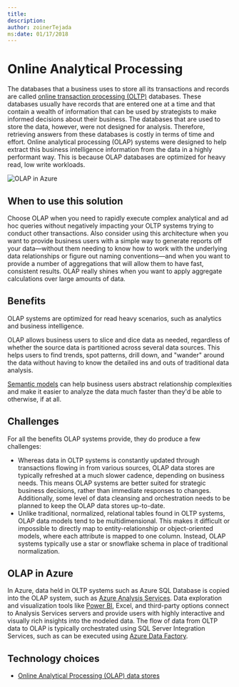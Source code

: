 ```yaml
---
title: 
description: 
author: zoinerTejada
ms:date: 01/17/2018
---
```


# Online Analytical Processing

The databases that a business uses to store all its transactions and records are called [online transaction processing (OLTP)](online-transaction-processing.md) databases. These databases usually have records that are entered one at a time and that contain a wealth of information that can be used by strategists to make informed decisions about their business. The databases that are used to store the data, however, were not designed for analysis. Therefore, retrieving answers from these databases is costly in terms of time and effort. Online analytical processing (OLAP) systems were designed to help extract this business intelligence information from the data in a highly performant way. This is because OLAP databases are optimized for heavy read, low write workloads.

![OLAP in Azure](./images/olap-data-pipeline.png) <!--Virtual machines should be spelled out.-->

## When to use this solution

Choose OLAP when you need to rapidly execute complex analytical and ad hoc queries without negatively impacting your OLTP systems trying to conduct other transactions. Also consider using this architecture when you want to provide business users with a simple way to generate reports off your data&mdash;without them needing to know how to work with the underlying data relationships or figure out naming conventions&mdash;and when you want to provide a number of aggregations that will allow them to have fast, consistent results. <!--This sentence was a little dense, and I got lost in commas on first read, does this work?-->OLAP really shines when you want to apply aggregate calculations over large amounts of data.

## Benefits

OLAP systems are optimized for read heavy scenarios, such as analytics and business intelligence.

OLAP allows business users to slice and dice <!--I've flagged this elsewhere as slang. It should be replaced with something that will work for ESL readers. Note it is not commonly used on MSDN.--> data as needed, regardless of whether the source data is partitioned across several data sources. This helps users to find trends, spot patterns, drill down, and "wander" <!--This also feels like slang, or at least may not be as clear to an ESL reader.--> around the data without having to know the detailed ins and outs of traditional data analysis.

[Semantic models](../common-architectures/relational-data.md#semantic-modeling) can help business users abstract relationship complexities and make it easier to analyze the data much faster than they'd be able to otherwise, if at all.

## Challenges

For all the benefits OLAP systems provide, they do produce a few challenges:

- Whereas data in OLTP systems is constantly updated through transactions flowing in from various sources, OLAP data stores are typically refreshed at a much slower cadence, depending on business needs. This means OLAP systems are better suited for strategic business decisions, rather than immediate responses to changes. Additionally, some level of data cleansing and orchestration needs to be planned to keep the OLAP data stores up-to-date.
- Unlike traditional, normalized, relational tables found in OLTP systems, OLAP data models tend to be multidimensional. This makes it difficult or impossible to directly map to entity-relationship or object-oriented models, where each attribute is mapped to one column. Instead, OLAP systems typically use a star or snowflake schema in place of traditional normalization.

## OLAP in Azure

In Azure, data held in OLTP systems such as Azure SQL Database is copied into the OLAP system, such as [Azure Analysis Services](/azure/analysis-services/analysis-services-overview). Data exploration and visualization tools like [Power BI](https://powerbi.microsoft.com), Excel, and third-party options connect to Analysis Services servers and provide users with highly interactive and visually rich insights into the modeled data. The flow of data from OLTP data to OLAP is typically orchestrated using SQL Server Integration Services, such as can be executed using [Azure Data Factory](/azure/data-factory/concepts-integration-runtime).

## Technology choices

- [Online Analytical Processing (OLAP) data stores](../technology-choices/olap-data-stores.md)


